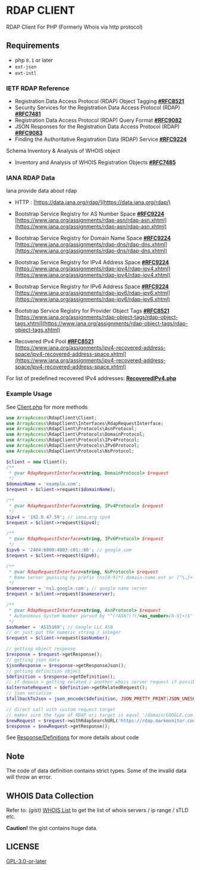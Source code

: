 # RDAP CLIENT

RDAP Client For PHP (Formerly Whois via http protocol)

## Requirements

- php `8.1` or later
- `ext-json`
- `ext-intl`

### IETF RDAP Reference

- Registration Data Access Protocol (RDAP) Object Tagging **[#RFC8521](https://datatracker.ietf.org/doc/html/rfc8521)**
- Security Services for the Registration Data Access Protocol (RDAP) **[#RFC7481](https://datatracker.ietf.org/doc/html/rfc7481)**
- Registration Data Access Protocol (RDAP) Query Format **[#RFC9082](https://datatracker.ietf.org/doc/html/rfc9082)**
- JSON Responses for the Registration Data Access Protocol (RDAP) **[#RFC9083](https://datatracker.ietf.org/doc/html/rfc9083)**
- Finding the Authoritative Registration Data (RDAP) Service **[#RFC9224](https://datatracker.ietf.org/doc/html/rfc9224)**

Schema Inventory & Analysis of WHOIS object

- Inventory and Analysis of WHOIS Registration Objects **[#RFC7485](https://datatracker.ietf.org/doc/html/rfc7485)**

### IANA RDAP Data

Iana provide data about rdap

- HTTP : [https://data.iana.org/rdap/](https://data.iana.org/rdap/)

- Bootstrap Service Registry for AS Number Space **[#RFC9224](https://datatracker.ietf.org/doc/html/rfc9224)** [https://www.iana.org/assignments/rdap-asn/rdap-asn.xhtml](https://www.iana.org/assignments/rdap-asn/rdap-asn.xhtml)
- Bootstrap Service Registry for Domain Name Space **[#RFC9224](https://datatracker.ietf.org/doc/html/rfc9224)** [https://www.iana.org/assignments/rdap-dns/rdap-dns.xhtml](https://www.iana.org/assignments/rdap-dns/rdap-dns.xhtml)
- Bootstrap Service Registry for IPv4 Address Space **[#RFC9224](https://datatracker.ietf.org/doc/html/rfc9224)** [https://www.iana.org/assignments/rdap-ipv4/rdap-ipv4.xhtml](https://www.iana.org/assignments/rdap-ipv4/rdap-ipv4.xhtml)
- Bootstrap Service Registry for IPv6 Address Space **[#RFC9224](https://datatracker.ietf.org/doc/html/rfc9224)** [https://www.iana.org/assignments/rdap-ipv6/rdap-ipv6.xhtml](https://www.iana.org/assignments/rdap-ipv6/rdap-ipv6.xhtml)
- Bootstrap Service Registry for Provider Object Tags **[#RFC8521](https://datatracker.ietf.org/doc/html/rfc8521)** [https://www.iana.org/assignments/rdap-object-tags/rdap-object-tags.xhtml](https://www.iana.org/assignments/rdap-object-tags/rdap-object-tags.xhtml)
- Recovered IPv4 Pool **[#RFC8521](https://datatracker.ietf.org/doc/html/rfc8521)** [https://www.iana.org/assignments/ipv4-recovered-address-space/ipv4-recovered-address-space.xhtml](https://www.iana.org/assignments/ipv4-recovered-address-space/ipv4-recovered-address-space.xhtml)

For list of predefined recovered IPv4 addresses: **[RecoveredIPv4.php](src/Services/RecoveredIPv4.php)**

### Example Usage


See [Client.php](src/Client.php) for more methods


```php
use ArrayAccess\RdapClient\Client;
use ArrayAccess\RdapClient\Interfaces\RdapRequestInterface;
use ArrayAccess\RdapClient\Protocols\AsnProtocol;
use ArrayAccess\RdapClient\Protocols\DomainProtocol;
use ArrayAccess\RdapClient\Protocols\IPv4Protocol;
use ArrayAccess\RdapClient\Protocols\IPv6Protocol;
use ArrayAccess\RdapClient\Protocols\NsProtocol;

$client = new Client();
/**
 * @var RdapRequestInterface<string, DomainProtocol> $request
 */
$domainName = 'example.com';
$request = $client->request($domainName);

/**
 * @var RdapRequestInterface<string, IPv4Protocol> $request
 */
$ipv4 = '192.0.47.59'; // iana.org ipv4
$request = $client->request($ipv4);

/**
 * @var RdapRequestInterface<string, IPv6Protocol> $request
 */
$ipv6 = '2404:6800:4003:c01::66'; // google.com
$request = $client->request($ipv6);

/**
 * @var RdapRequestInterface<string, NsProtocol> $request
 * Name server guessing by prefix (ns[0-9]*).domain-name.ext or [^\.]+.(ns[0-9]*.[^\.]+\.)(?:.+).domain-name.ext
 */
$nameserver = 'ns1.google.com'; // google name server
$request = $client->request($nameserver);

/**
 * @var RdapRequestInterface<string, AsnProtocol> $request
 * Autonomous System Number parsed by "^(?ASN?)?(?<as_number>[0-9]+)$"
 */
$asNumber = 'AS15169'; // Google LLC ASN
// or just put the numeric string / integer
$request = $client->request($asNumber);

```

```php
// getting object response
$response = $request->getResponse();
// getting json data
$jsonResponse = $response->getResponseJson();
// getting definition object
$definition = $response->getDefinition();
// if domain > getting related / another whois server request if possible
$alternateRequest = $definition->getRelatedRequest();
// json serialize
$fallbackToJson = json_encode($definition, JSON_PRETTY_PRINT|JSON_UNESCAPED_SLASHES);
```

```php
// direct call with custom request target
// makes sure the type of RDAP uri target is equal '/domain/GOOGLE.com' as domain-protocol
$newRequest = $request->withRdapSearchURL('https://rdap.markmonitor.com/rdap/domain/GOOGLE.COM');
$response = $newRequest->getResponse();
```


See [Response/Definitions](src/Response/Definitions) for more details about code


## Note

The code of data definition contains strict types.
Some of the invalid data will throw an error.

## WHOIS Data Collection

Refer to: _(gist)_ [WHOIS List](https://gist.github.com/ArrayIterator/1a8df2b5c59f50990661f11c050c7c2a) to get the list of whois servers / ip range / sTLD etc.

**Caution!** the gist contains huge data.

## LICENSE

[GPL-3.0-or-later](LICENSE)
